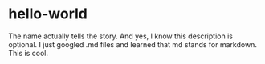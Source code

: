 # hello-world

The name actually tells the story. And yes, I know this description is optional.
I just googled .md files and learned that md stands for markdown.
This is cool.
